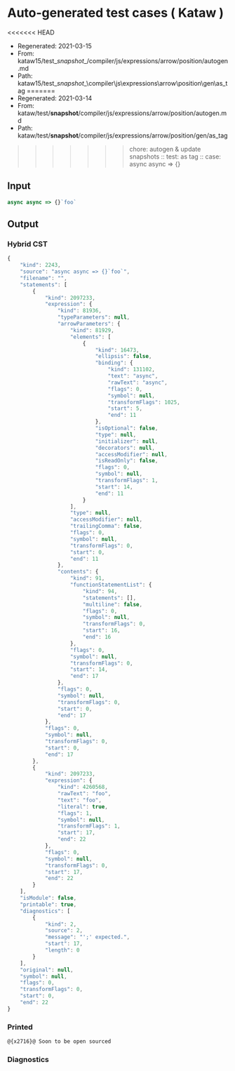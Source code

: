 # Auto-generated test cases ( Kataw )
<<<<<<< HEAD
- Regenerated: 2021-03-15
- From: kataw15/test\__snapshot__/compiler/js/expressions/arrow/position/autogen.md
- Path: kataw15/test\__snapshot__\compiler\js\expressions\arrow\position\gen\as_tag
=======
- Regenerated: 2021-03-14
- From: kataw/test/__snapshot__/compiler/js/expressions/arrow/position/autogen.md
- Path: kataw/test/__snapshot__/compiler/js/expressions/arrow/position/gen/as_tag
>>>>>>> chore: autogen & update snapshots
> :: test: as tag
> :: case: async async => {}
## Input

`````js
async async => {}`foo`
`````

## Output

### Hybrid CST

```javascript
{
    "kind": 2243,
    "source": "async async => {}`foo`",
    "filename": "",
    "statements": [
        {
            "kind": 2097233,
            "expression": {
                "kind": 81936,
                "typeParameters": null,
                "arrowParameters": {
                    "kind": 81929,
                    "elements": [
                        {
                            "kind": 16473,
                            "ellipsis": false,
                            "binding": {
                                "kind": 131102,
                                "text": "async",
                                "rawText": "async",
                                "flags": 0,
                                "symbol": null,
                                "transformFlags": 1025,
                                "start": 5,
                                "end": 11
                            },
                            "isOptional": false,
                            "type": null,
                            "initializer": null,
                            "decorators": null,
                            "accessModifier": null,
                            "isReadOnly": false,
                            "flags": 0,
                            "symbol": null,
                            "transformFlags": 1,
                            "start": 14,
                            "end": 11
                        }
                    ],
                    "type": null,
                    "accessModifier": null,
                    "trailingComma": false,
                    "flags": 0,
                    "symbol": null,
                    "transformFlags": 0,
                    "start": 0,
                    "end": 11
                },
                "contents": {
                    "kind": 91,
                    "functionStatementList": {
                        "kind": 94,
                        "statements": [],
                        "multiline": false,
                        "flags": 0,
                        "symbol": null,
                        "transformFlags": 0,
                        "start": 16,
                        "end": 16
                    },
                    "flags": 0,
                    "symbol": null,
                    "transformFlags": 0,
                    "start": 14,
                    "end": 17
                },
                "flags": 0,
                "symbol": null,
                "transformFlags": 0,
                "start": 0,
                "end": 17
            },
            "flags": 0,
            "symbol": null,
            "transformFlags": 0,
            "start": 0,
            "end": 17
        },
        {
            "kind": 2097233,
            "expression": {
                "kind": 4260568,
                "rawText": "foo",
                "text": "foo",
                "literal": true,
                "flags": 1,
                "symbol": null,
                "transformFlags": 1,
                "start": 17,
                "end": 22
            },
            "flags": 0,
            "symbol": null,
            "transformFlags": 0,
            "start": 17,
            "end": 22
        }
    ],
    "isModule": false,
    "printable": true,
    "diagnostics": [
        {
            "kind": 2,
            "source": 2,
            "message": "';' expected.",
            "start": 17,
            "length": 0
        }
    ],
    "original": null,
    "symbol": null,
    "flags": 0,
    "transformFlags": 0,
    "start": 0,
    "end": 22
}
```

### Printed

```javascript
@{x2716}@ Soon to be open sourced
```

### Diagnostics

```javascript

```

